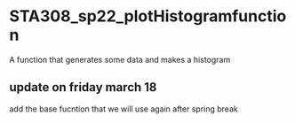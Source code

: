 # STA308_sp22_plotHistogramfunction

A function that generates some data and makes a histogram

## update on friday march 18

add the base fucntion that we will use again after spring break


